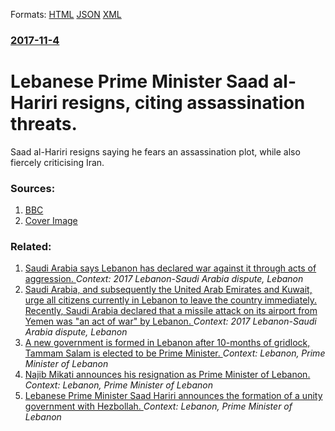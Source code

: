 
Formats: [HTML](/news/2017/11/4/lebanese-prime-minister-saad-al-hariri-resigns-citing-assassination-threats.html)  [JSON](/news/2017/11/4/lebanese-prime-minister-saad-al-hariri-resigns-citing-assassination-threats.json)  [XML](/news/2017/11/4/lebanese-prime-minister-saad-al-hariri-resigns-citing-assassination-threats.xml)  

### [2017-11-4](/news/2017/11/4/index.md)

# Lebanese Prime Minister Saad al-Hariri resigns, citing assassination threats. 

Saad al-Hariri resigns saying he fears an assassination plot, while also fiercely criticising Iran.


### Sources:

1. [BBC](http://www.bbc.com/news/world-middle-east-41870406)
1. [Cover Image](https://ichef.bbci.co.uk/news/1024/cpsprodpb/D4F9/production/_98612545_mediaitem98612544.jpg)

### Related:

1. [Saudi Arabia says Lebanon has declared war against it through acts of aggression. ](/news/2017/11/6/saudi-arabia-says-lebanon-has-declared-war-against-it-through-acts-of-aggression.md) _Context: 2017 Lebanon-Saudi Arabia dispute, Lebanon_
2. [Saudi Arabia, and subsequently the United Arab Emirates and Kuwait, urge all citizens currently in Lebanon to leave the country immediately. Recently, Saudi Arabia declared that a missile attack on its airport from Yemen was "an act of war" by Lebanon. ](/news/2017/11/10/saudi-arabia-and-subsequently-the-united-arab-emirates-and-kuwait-urge-all-citizens-currently-in-lebanon-to-leave-the-country-immediately.md) _Context: 2017 Lebanon-Saudi Arabia dispute, Lebanon_
3. [A new government is formed in Lebanon after 10-months of gridlock, Tammam Salam is elected to be Prime Minister. ](/news/2014/02/15/a-new-government-is-formed-in-lebanon-after-10-months-of-gridlock-tammam-salam-is-elected-to-be-prime-minister.md) _Context: Lebanon, Prime Minister of Lebanon_
4. [Najib Mikati announces his resignation as Prime Minister of Lebanon. ](/news/2013/03/22/najib-mikati-announces-his-resignation-as-prime-minister-of-lebanon.md) _Context: Lebanon, Prime Minister of Lebanon_
5. [ Lebanese Prime Minister Saad Hariri announces the formation of a unity government with Hezbollah. ](/news/2009/11/9/lebanese-prime-minister-saad-hariri-announces-the-formation-of-a-unity-government-with-hezbollah.md) _Context: Lebanon, Prime Minister of Lebanon_
